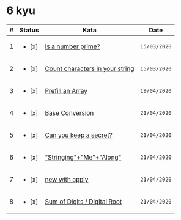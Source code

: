 # 6 kyu

| #   | Status                  | Kata                                                                                      | Date         |
| --- | ----------------------- | ----------------------------------------------------------------------------------------- | ------------ |
| 1   | <ul><li> [x] </li></ul> | [Is a number prime?](https://www.codewars.com/kata/5262119038c0985a5b00029f)              | `15/03/2020` |
| 2   | <ul><li> [x] </li></ul> | [Count characters in your string](https://www.codewars.com/kata/52efefcbcdf57161d4000091) | `15/03/2020` |
| 3   | <ul><li> [x] </li></ul> | [Prefill an Array](https://www.codewars.com/kata/54129112fb7c188740000162)                | `19/04/2020` |
| 4   | <ul><li> [x] </li></ul> | [Base Conversion](https://www.codewars.com/kata/526a569ca578d7e6e300034e)                 | `21/04/2020` |
| 5   | <ul><li> [x] </li></ul> | [Can you keep a secret?](https://www.codewars.com/kata/5351b35ebaeb67f9110012d2)          | `21/04/2020` |
| 6   | <ul><li> [x] </li></ul> | ["Stringing"+"Me"+"Along"](https://www.codewars.com/kata/55f4a44eb72a0fa91600001e)        | `21/04/2020` |
| 7   | <ul><li> [x] </li></ul> | [new with apply](https://www.codewars.com/kata/53c7da8baf72924af8000405)                  | `21/04/2020` |
| 8   | <ul><li> [x] </li></ul> | [Sum of Digits / Digital Root](https://www.codewars.com/kata/541c8630095125aba6000c00)    | `21/04/2020` |
